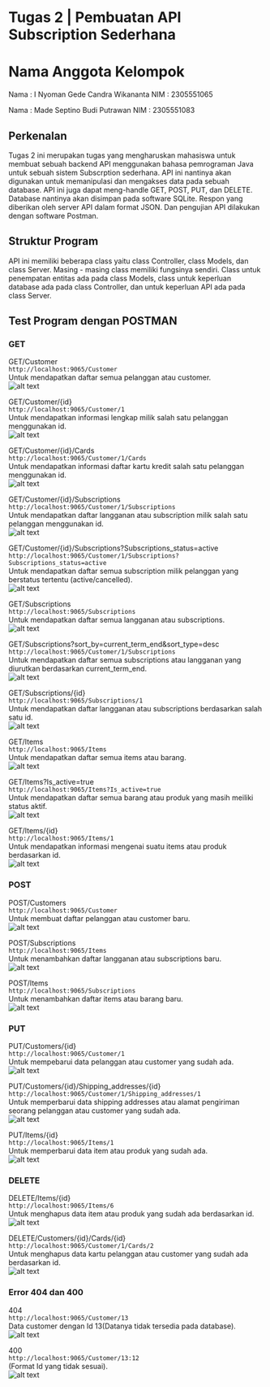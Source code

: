 # Tugas 2 | Pembuatan API Subscription Sederhana
# Nama Anggota Kelompok
Nama    : I Nyoman Gede Candra Wikananta
NIM     : 2305551065

Nama    : Made Septino Budi Putrawan 
NIM     : 2305551083

## Perkenalan
Tugas 2 ini merupakan tugas yang mengharuskan mahasiswa untuk membuat sebuah backend API menggunakan bahasa pemrograman Java untuk sebuah sistem Subscrption sederhana. API ini nantinya akan digunakan untuk memanipulasi dan mengakses data pada sebuah database. API ini juga dapat meng-handle GET, POST, PUT, dan DELETE. Database nantinya akan disimpan pada software SQLite. Respon yang diberikan oleh server API dalam format JSON. Dan pengujian API dilakukan dengan software Postman.

## Struktur Program
API ini memiliki beberapa class yaitu class Controller, class Models, dan class Server. Masing - masing class memiliki fungsinya sendiri. Class untuk penempatan entitas ada pada class Models, class untuk keperluan database ada pada class Controller, dan untuk keperluan API ada pada class Server.

## Test Program dengan POSTMAN

### GET
GET/Customer
</br>
`http://localhost:9065/Customer`
</br>
Untuk mendapatkan daftar semua pelanggan atau customer. 
</br>
![alt text](<IMG/Screenshot (123).png>)

GET/Customer/{id}
</br>
`http://localhost:9065/Customer/1`
</br>
Untuk mendapatkan informasi lengkap milik salah satu pelanggan menggunakan id.
</br>
![alt text](<IMG/Screenshot (125).png>)

GET/Customer/{id}/Cards
</br>
`http://localhost:9065/Customer/1/Cards`
</br>
Untuk mendapatkan informasi daftar kartu kredit salah satu pelanggan menggunakan id.
</br>
![alt text](<IMG/Screenshot (127).png>)

GET/Customer/{id}/Subscriptions
</br>
`http://localhost:9065/Customer/1/Subscriptions`
</br>
Untuk mendapatkan daftar langganan atau subscription milik salah satu pelanggan menggunakan id.
</br>
![alt text](<IMG/Screenshot (128).png>)

GET/Customer/{id}/Subscriptions?Subscriptions_status=active
</br>
`http://localhost:9065/Customer/1/Subscriptions?Subscriptions_status=active`
</br>
Untuk mendapatkan daftar semua subscription milik pelanggan yang berstatus tertentu (active/cancelled).
</br>
![alt text](<IMG/Screenshot (129).png>)

GET/Subscriptions
</br>
`http://localhost:9065/Subscriptions`
</br>
Untuk mendapatkan daftar semua langganan atau subscriptions.
</br>
![alt text](<IMG/Screenshot (130).png>)

GET/Subscriptions?sort_by=current_term_end&sort_type=desc
</br>
`http://localhost:9065/Customer/1/Subscriptions`
</br>
Untuk mendapatkan daftar semua subscriptions atau langganan yang diurutkan berdasarkan current_term_end.
</br>
![alt text](<IMG/Screenshot (131).png>)

GET/Subscriptions/{id}
</br>
`http://localhost:9065/Subscriptions/1`
</br>
Untuk mendapatkan daftar langganan atau subscriptions berdasarkan salah satu id.
</br>
![alt text](<IMG/Screenshot (132).png>)

GET/Items
</br>
`http://localhost:9065/Items`
</br>
Untuk mendapatkan daftar semua items atau barang.
</br>
![alt text](<IMG/Screenshot (133).png>)

GET/Items?Is_active=true
</br>
`http://localhost:9065/Items?Is_active=true`
</br>
Untuk mendapatkan daftar semua barang atau produk yang masih meiliki status aktif.
</br>
![alt text](<IMG/Screenshot (134).png>)

GET/Items/{id}
</br>
`http://localhost:9065/Items/1`
</br>
Untuk mendapatkan informasi mengenai suatu items atau produk berdasarkan id.
</br>
![alt text](<IMG/Screenshot (135).png>)

### POST
POST/Customers
</br>
`http://localhost:9065/Customer`
</br>
Untuk membuat daftar pelanggan atau customer baru.
</br>
![alt text](<IMG/Screenshot (136).png>)

POST/Subscriptions
</br>
`http://localhost:9065/Items`
</br>
Untuk menambahkan daftar langganan atau subscriptions baru.
</br>
![alt text](<IMG/Screenshot (137).png>)

POST/Items
</br>
`http://localhost:9065/Subscriptions`
</br>
Untuk menambahkan daftar items atau barang baru.
</br>
![alt text](<IMG/Screenshot (138).png>)

### PUT
PUT/Customers/{id}
</br>
`http://localhost:9065/Customer/1`
</br>
Untuk mempebarui data pelanggan atau customer yang sudah ada.
</br>
![alt text](<IMG/Screenshot (139).png>)

PUT/Customers/{id}/Shipping_addresses/{id}
</br>
`http://localhost:9065/Customer/1/Shipping_addresses/1`
</br>
Untuk memperbarui data shipping addresses atau alamat pengiriman seorang pelanggan atau customer yang sudah ada.
</br>
![alt text](<IMG/Screenshot (140).png>)

PUT/Items/{id}
</br>
`http://localhost:9065/Items/1`
</br>
Untuk memperbarui data item atau produk yang sudah ada.
</br>
![alt text](<IMG/Screenshot (141).png>)


### DELETE
DELETE/Items/{id}
</br>
`http://localhost:9065/Items/6`
</br>
Untuk menghapus data item atau produk yang sudah ada berdasarkan id.
</br>
![alt text](<IMG/Screenshot (142).png>)

DELETE/Customers/{id}/Cards/{id}
</br>
`http://localhost:9065/Customer/1/Cards/2`
</br>
Untuk menghapus data kartu pelanggan atau customer yang sudah ada berdasarkan id.
</br>
![alt text](<IMG/Screenshot (143).png>)

### Error 404 dan 400
404 
</br>
`http://localhost:9065/Customer/13`
</br>
Data customer dengan Id 13(Datanya tidak tersedia pada database).
</br>
![alt text](<IMG/Screenshot (144).png>)

400
</br>
`http://localhost:9065/Customer/13:12`
</br>
(Format Id yang tidak sesuai).
</br>
![alt text](<IMG/Screenshot (145).png>)